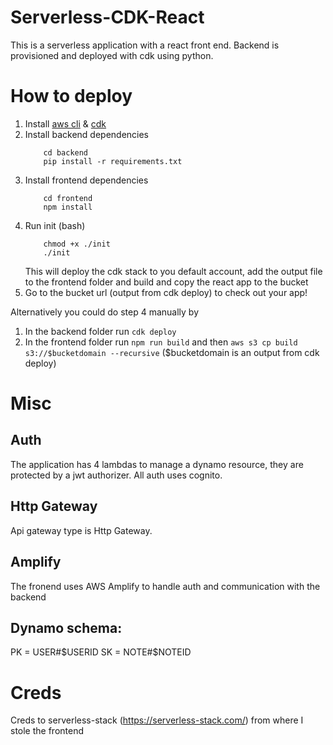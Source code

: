 # Serverless-CDK-React
This is a serverless application with a react front end. Backend is provisioned and deployed with cdk using python.

# How to deploy
1. Install [aws cli](https://docs.aws.amazon.com/cli/latest/userguide/cli-chap-install.html) & [cdk]( https://docs.aws.amazon.com/cdk/latest/guide/getting_started.html#getting_started_install)
2. Install backend dependencies
    ```
        cd backend
        pip install -r requirements.txt
    ```
3. Install frontend dependencies
    ```
        cd frontend
        npm install
    ```
4. Run init (bash)
    ```
        chmod +x ./init
        ./init
    ```
    This will deploy the cdk stack to you default account, add the output file to the frontend folder and build and copy the react app to the bucket
5. Go to the bucket url (output from cdk deploy) to check out your app!

Alternatively you could do step 4 manually by
1. In the backend folder run `cdk deploy`
2. In the frontend folder run `npm run build` and then `aws s3 cp build s3://$bucketdomain --recursive` ($bucketdomain is an output from cdk deploy)

# Misc
## Auth
The application has 4 lambdas to manage a dynamo resource, they are protected by a jwt authorizer. All auth uses cognito.
## Http Gateway 
Api gateway type is Http Gateway.
## Amplify
The fronend uses AWS Amplify to handle auth and communication with the backend
## Dynamo schema:
PK = USER#$USERID
SK = NOTE#$NOTEID

# Creds
Creds to serverless-stack (https://serverless-stack.com/) from where I stole the frontend
